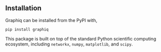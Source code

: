 ## Installation

Graphiq can be installed from the PyPI with,

```
pip install graphiq 
```

This package is built on top of the standard Python scientific computing ecosystem, including
`networkx`, `numpy`, `matplotlib`, and `scipy`.
